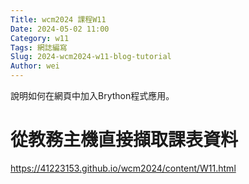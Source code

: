 ```yaml
---
Title: wcm2024 課程W11
Date: 2024-05-02 11:00
Category: w11
Tags: 網誌編寫
Slug: 2024-wcm2024-w11-blog-tutorial
Author: wei
---
```


說明如何在網頁中加入Brython程式應用。 

<!-- PELICAN_END_SUMMARY -->

# 從教務主機直接擷取課表資料
<https://41223153.github.io/wcm2024/content/W11.html>